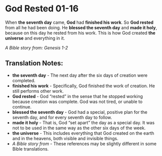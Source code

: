 God Rested 01-16
==================


When **the seventh day** came, **God** had **finished his work**. So
**God rested** from all he had been doing. He **blessed the seventh day**
and **made it holy**, because on this day he rested from his work. This
is how God created **the universe** and everything in it.

*A Bible story from: Genesis 1-2*

Translation Notes:
------------------

-   **the seventh day** - The next day after the six days of creation
    were completed.
-   **finished his work** - Specifically, God finished the work of
    creation. He still performs other work.
-   **God rested** - God “rested” in the sense that he stopped working
    because creation was complete. God was not tired, or unable to
    continue.
-   **blessed the seventh day** - God had a special, positive plan for
    the seventh day, and for every seventh day to follow.
-   **made it holy** - That is, God “set apart” the day as a special
    day. It was not to be used in the same way as the other six days of
    the week.
-   **the universe** - This includes everything that God created on the
    earth and in the heavens, both visible and invisible things.
-   *A Bible story from* - These references may be slightly different in
    some Bible translations.

